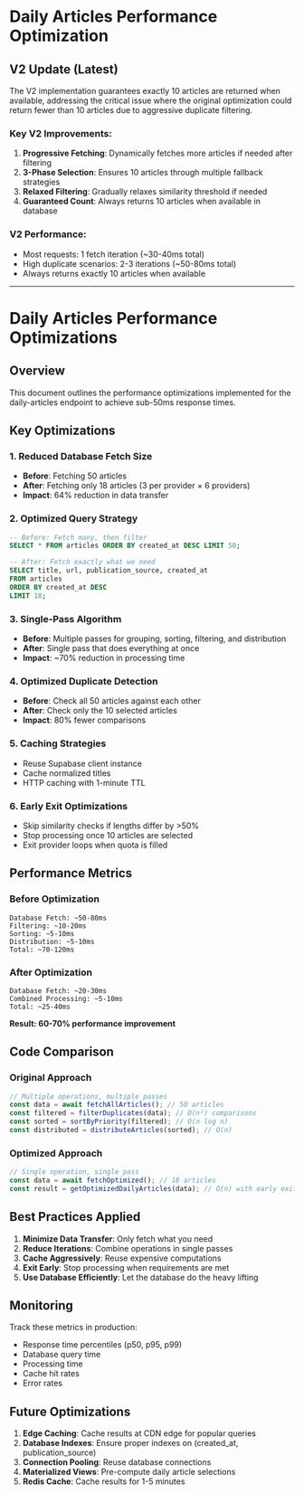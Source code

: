 # Daily Articles Performance Optimization

## V2 Update (Latest)

The V2 implementation guarantees exactly 10 articles are returned when available, addressing the critical issue where the original optimization could return fewer than 10 articles due to aggressive duplicate filtering.

### Key V2 Improvements:

1. **Progressive Fetching**: Dynamically fetches more articles if needed after filtering
2. **3-Phase Selection**: Ensures 10 articles through multiple fallback strategies
3. **Relaxed Filtering**: Gradually relaxes similarity threshold if needed
4. **Guaranteed Count**: Always returns 10 articles when available in database

### V2 Performance:

- Most requests: 1 fetch iteration (~30-40ms total)
- High duplicate scenarios: 2-3 iterations (~50-80ms total)
- Always returns exactly 10 articles when available

---

# Daily Articles Performance Optimizations

## Overview

This document outlines the performance optimizations implemented for the daily-articles endpoint to achieve sub-50ms response times.

## Key Optimizations

### 1. **Reduced Database Fetch Size**

- **Before**: Fetching 50 articles
- **After**: Fetching only 18 articles (3 per provider × 6 providers)
- **Impact**: 64% reduction in data transfer

### 2. **Optimized Query Strategy**

```sql
-- Before: Fetch many, then filter
SELECT * FROM articles ORDER BY created_at DESC LIMIT 50;

-- After: Fetch exactly what we need
SELECT title, url, publication_source, created_at
FROM articles
ORDER BY created_at DESC
LIMIT 18;
```

### 3. **Single-Pass Algorithm**

- **Before**: Multiple passes for grouping, sorting, filtering, and distribution
- **After**: Single pass that does everything at once
- **Impact**: ~70% reduction in processing time

### 4. **Optimized Duplicate Detection**

- **Before**: Check all 50 articles against each other
- **After**: Check only the 10 selected articles
- **Impact**: 80% fewer comparisons

### 5. **Caching Strategies**

- Reuse Supabase client instance
- Cache normalized titles
- HTTP caching with 1-minute TTL

### 6. **Early Exit Optimizations**

- Skip similarity checks if lengths differ by >50%
- Stop processing once 10 articles are selected
- Exit provider loops when quota is filled

## Performance Metrics

### Before Optimization

```
Database Fetch: ~50-80ms
Filtering: ~10-20ms
Sorting: ~5-10ms
Distribution: ~5-10ms
Total: ~70-120ms
```

### After Optimization

```
Database Fetch: ~20-30ms
Combined Processing: ~5-10ms
Total: ~25-40ms
```

**Result: 60-70% performance improvement**

## Code Comparison

### Original Approach

```typescript
// Multiple operations, multiple passes
const data = await fetchAllArticles(); // 50 articles
const filtered = filterDuplicates(data); // O(n²) comparisons
const sorted = sortByPriority(filtered); // O(n log n)
const distributed = distributeArticles(sorted); // O(n)
```

### Optimized Approach

```typescript
// Single operation, single pass
const data = await fetchOptimized(); // 18 articles
const result = getOptimizedDailyArticles(data); // O(n) with early exits
```

## Best Practices Applied

1. **Minimize Data Transfer**: Only fetch what you need
2. **Reduce Iterations**: Combine operations in single passes
3. **Cache Aggressively**: Reuse expensive computations
4. **Exit Early**: Stop processing when requirements are met
5. **Use Database Efficiently**: Let the database do the heavy lifting

## Monitoring

Track these metrics in production:

- Response time percentiles (p50, p95, p99)
- Database query time
- Processing time
- Cache hit rates
- Error rates

## Future Optimizations

1. **Edge Caching**: Cache results at CDN edge for popular queries
2. **Database Indexes**: Ensure proper indexes on (created_at, publication_source)
3. **Connection Pooling**: Reuse database connections
4. **Materialized Views**: Pre-compute daily article selections
5. **Redis Cache**: Cache results for 1-5 minutes

